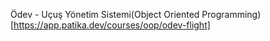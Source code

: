 Ödev - Uçuş Yönetim Sistemi(Object Oriented Programming)[https://app.patika.dev/courses/oop/odev-flight]